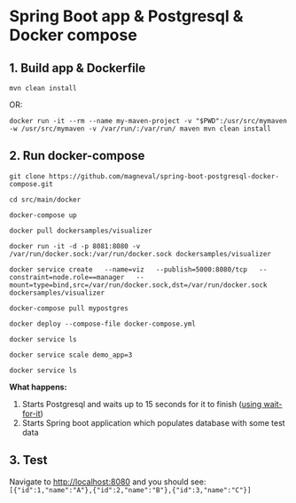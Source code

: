 # Spring Boot app & Postgresql & Docker compose

## 1. Build app & Dockerfile

`mvn clean install`

OR:

`docker run -it --rm --name my-maven-project -v "$PWD":/usr/src/mymaven -w /usr/src/mymaven -v /var/run/:/var/run/ maven mvn clean install`

## 2. Run docker-compose

`git clone https://github.com/magneval/spring-boot-postgresql-docker-compose.git`

`cd src/main/docker`

`docker-compose up`

`docker pull dockersamples/visualizer`

`docker run -it -d -p 8081:8080 -v /var/run/docker.sock:/var/run/docker.sock dockersamples/visualizer`

`docker service create   --name=viz   --publish=5000:8080/tcp   --constraint=node.role==manager   --mount=type=bind,src=/var/run/docker.sock,dst=/var/run/docker.sock   dockersamples/visualizer`


`docker-compose pull mypostgres`

`docker deploy --compose-file docker-compose.yml`

`docker service ls`

`docker service scale demo_app=3`

`docker service ls`

**What happens:**

1. Starts Postgresql and waits up to 15 seconds for it to finish ([using wait-for-it](https://github.com/vishnubob/wait-for-it))
2. Starts Spring boot application which populates database with some test data

## 3. Test

Navigate to <http://localhost:8080> and you should see: `[{"id":1,"name":"A"},{"id":2,"name":"B"},{"id":3,"name":"C"}]`
